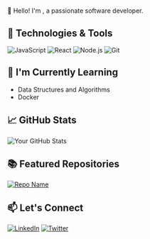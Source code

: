 # <Your Name>

👋 Hello! I'm <Your Name>, a passionate software developer.

## 🔧 Technologies & Tools

![JavaScript](https://img.shields.io/badge/-JavaScript-black?style=flat&logo=javascript)
![React](https://img.shields.io/badge/-React-black?style=flat&logo=react)
![Node.js](https://img.shields.io/badge/-Node.js-black?style=flat&logo=node.js)
![Git](https://img.shields.io/badge/-Git-black?style=flat&logo=git)

## 🌱 I'm Currently Learning

- Data Structures and Algorithms
- Docker

## 📈 GitHub Stats

![Your GitHub Stats](https://github-readme-stats.vercel.app/api?username=your-username&show_icons=true&theme=radical)

## 📚 Featured Repositories

[![Repo Name](https://github-readme-stats.vercel.app/api/pin/?username=your-username&repo=repo-name&show_owner=true)](https://github.com/your-username/repo-name)

## 📫 Let's Connect

[![LinkedIn](https://img.shields.io/badge/-LinkedIn-blue?style=flat&logo=linkedin)](https://www.linkedin.com/in/your-username/)
[![Twitter](https://img.shields.io/badge/-Twitter-blue?style=flat&logo=twitter)](https://twitter.com/your-username)

